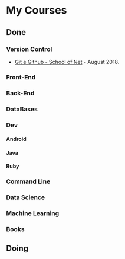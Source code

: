 # My Courses

## Done

### Version Control

- [Git e Github - School of Net](https://www.schoolofnet.com/curso-git-e-github/) - August 2018.

### Front-End


### Back-End


### DataBases


### Dev

#### Android


#### Java


#### Ruby


### Command Line


### Data Science


### Machine Learning


### Books


## Doing


